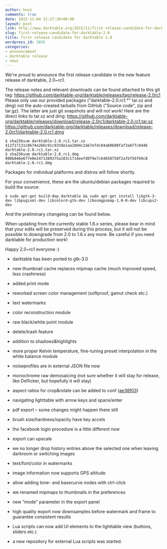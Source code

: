 ```yaml
---
author: houz
comments: true
date: 2015-11-04 12:27:28+00:00
layout: post
link: http://www.darktable.org/2015/11/first-release-candidate-for-darktable-2-0/
slug: first-release-candidate-for-darktable-2-0
title: first release candidate for darktable 2.0
wordpress_id: 3835
categories:
- announcement
- darktable release
- news
---
```


We're proud to announce the first release candidate in the new feature release of darktable, 2.0~rc1.

The release notes and relevant downloads can be found attached to this git tag:
https://github.com/darktable-org/darktable/releases/tag/release-2.0rc1
Please only use our provided packages ("darktable-2.0.rc1.*" tar.xz and dmg) not the auto-created tarballs from GitHub ("Source code", zip and tar.gz). The latter are just git snapshots and will not work! Here are the direct links to tar.xz and dmg:
https://github.com/darktable-org/darktable/releases/download/release-2.0rc1/darktable-2.0.rc1.tar.xz
https://github.com/darktable-org/darktable/releases/download/release-2.0rc1/darktable-2.0.rc1.dmg

    
    $ sha256sum darktable-2.0.rc1.tar.xz
    412f17131c8674e266c91c933de1aa2b04c2ab7efdc04a60b00faf3abffc0446
    darktable-2.0.rc1.tar.xz
    $ sha256sum darktable-2.0.rc1.dmg 
    080b846e677e0e2471389375a103c1714eefd0f9e7c64658758f2a7bf56f69c8
    darktable-2.0.rc1.dmg


Packages for individual platforms and distros will follow shortly.

For your convenience, these are the ubuntu/debian packages required to build the source:

    
    $ sudo apt-get build-dep darktable && sudo apt-get install libgtk-3-dev libpugixml-dev libcolord-gtk-dev libosmgpsmap-1.0-0-dev libcups2-dev



And the preliminary changelog can be found below.

When updating from the currently stable 1.6.x series, please bear in mind that your edits will be preserved during this process, but it will not be possible to downgrade from 2.0 to 1.6.x any more. Be careful if you need darktable for production work!

Happy 2.0~rc1 everyone :)



	
  * darktable has been ported to gtk-3.0

	
  * new thumbnail cache replaces mipmap cache (much improved speed, less crashiness)

	
  * added print mode

	
  * reworked screen color management (softproof, gamut check etc.)

	
  * text watermarks

	
  * color reconstruction module

	
  * raw black/white point module

	
  * delete/trash feature

	
  * addition to shadows&highlights

	
  * more proper Kelvin temperature, fine-tuning preset interpolation in the white balance module

	
  * noiseprofiles are in external JSON file now

	
  * monochrome raw demosaicing (not sure whether it will stay for release, like Deflicker, but hopefully it will stay)

	
  * aspect ratios for crop&rotate can be added to conf ([ae36f03](https://github.com/darktable-org/darktable/commit/ae36f035e1496b8b8befeb74ce81edf3be588801))

	
  * navigating lighttable with arrow keys and space/enter

	
  * pdf export – some changes might happen there still

	
  * brush size/hardness/opacity have key accels

	
  * the facebook login procedure is a little different now

	
  * export can upscale

	
  * we no longer drop history entries above the selected one when leaving darkroom or switching images

	
  * text/font/color in watermarks

	
  * image information now supports GPS altitude

	
  * allow adding tone- and basecurve nodes with ctrl-click

	
  * we renamed mipmaps to thumbnails in the preferences

	
  * new “mode” parameter in the export panel

	
  * high quality export now downsamples before watermark and frame to guarantee consistent results

	
  * Lua scripts can now add UI elements to the lighttable view (buttons, sliders etc.)

	
  * a new repository for external Lua scripts was started.


